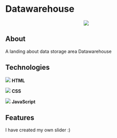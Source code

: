 # Datawarehouse
<p align="center">
  <img src="https://dmitriy-kudlovich.github.io/datawarehouse/img/header/header-img.png" />
</p>

## About
A landing about data storage area Datawarehouse

## Technologies
![](https://cdn1.iconfinder.com/data/icons/logotypes/32/badge-html-5-16.png)
**HTML**

![](https://cdn1.iconfinder.com/data/icons/logotypes/32/badge-css-3-16.png)
**CSS**

![](https://cdn4.iconfinder.com/data/icons/logos-and-brands/512/187_Js_logo_logos-16.png)
**JavaScript**

## Features
I have created my own slider :)
